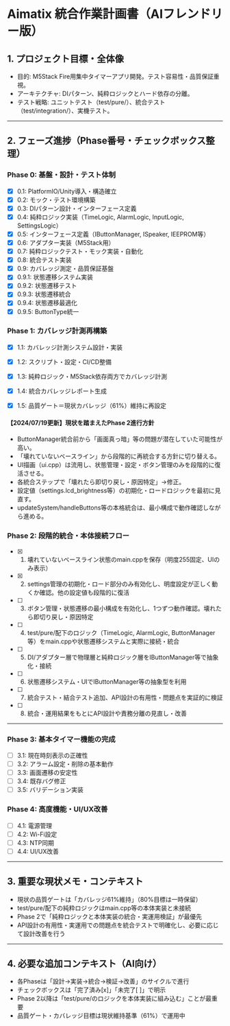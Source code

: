 # Aimatix 統合作業計画書（AIフレンドリー版）

## 1. プロジェクト目標・全体像
- 目的: M5Stack Fire用集中タイマーアプリ開発。テスト容易性・品質保証重視。
- アーキテクチャ: DIパターン、純粋ロジックとハード依存の分離。
- テスト戦略: ユニットテスト（test/pure/）、統合テスト（test/integration/）、実機テスト。

---

## 2. フェーズ進捗（Phase番号・チェックボックス整理）

### Phase 0: 基盤・設計・テスト体制
- [x] 0.1: PlatformIO/Unity導入・構造確立
- [x] 0.2: モック・テスト環境構築
- [x] 0.3: DIパターン設計・インターフェース定義
- [x] 0.4: 純粋ロジック実装（TimeLogic, AlarmLogic, InputLogic, SettingsLogic）
- [x] 0.5: インターフェース定義（IButtonManager, ISpeaker, IEEPROM等）
- [x] 0.6: アダプター実装（M5Stack用）
- [x] 0.7: 純粋ロジックテスト・モック実装・自動化
- [x] 0.8: 統合テスト実装
- [x] 0.9: カバレッジ測定・品質保証基盤
- [x] 0.9.1: 状態遷移システム実装
- [x] 0.9.2: 状態遷移テスト
- [x] 0.9.3: 状態遷移統合
- [x] 0.9.4: 状態遷移最適化
- [x] 0.9.5: ButtonType統一

### Phase 1: カバレッジ計測再構築
- [x] 1.1: カバレッジ計測システム設計・実装
- [x] 1.2: スクリプト・設定・CI/CD整備
- [x] 1.3: 純粋ロジック・M5Stack依存両方でカバレッジ計測
- [x] 1.4: 統合カバレッジレポート生成
- [x] 1.5: 品質ゲート＝現状カバレッジ（61%）維持に再設定


#### 【2024/07/19更新】現状を踏まえたPhase 2進行方針

- ButtonManager統合前から「画面真っ暗」等の問題が潜在していた可能性が高い。
- 「壊れていないベースライン」から段階的に再統合する方針に切り替える。
- UI描画（ui.cpp）は流用し、状態管理・設定・ボタン管理のみを段階的に復活させる。
- 各統合ステップで「壊れたら即切り戻し・原因特定」→修正。
- 設定値（settings.lcd_brightness等）の初期化・ロードロジックを最初に見直す。
- updateSystem/handleButtons等の本格統合は、最小構成で動作確認しながら進める。

### Phase 2: 段階的統合・本体接続フロー
- [x] 1. 壊れていないベースライン状態のmain.cppを保存（明度255固定、UIのみ表示）
- [x] 2. settings管理の初期化・ロード部分のみ有効化し、明度設定が正しく動くか確認。他の設定値も段階的に復活
- [ ] 3. ボタン管理・状態遷移の最小構成を有効化し、1つずつ動作確認。壊れたら即切り戻し・原因特定
- [ ] 4. test/pure/配下のロジック（TimeLogic, AlarmLogic, ButtonManager等）をmain.cppや状態遷移システムと実際に接続・統合
- [ ] 5. DI/アダプター層で物理層と純粋ロジック層をIButtonManager等で抽象化・接続
- [ ] 6. 状態遷移システム・UIでIButtonManager等の抽象型を利用
- [ ] 7. 統合テスト・結合テスト追加、API設計の有用性・問題点を実証的に検証
- [ ] 8. 統合・運用結果をもとにAPI設計や責務分離の見直し・改善
---

### Phase 3: 基本タイマー機能の完成
- [ ] 3.1: 現在時刻表示の正確性
- [ ] 3.2: アラーム設定・削除の基本動作
- [ ] 3.3: 画面遷移の安定性
- [ ] 3.4: 既存バグ修正
- [ ] 3.5: バリデーション実装

### Phase 4: 高度機能・UI/UX改善
- [ ] 4.1: 電源管理
- [ ] 4.2: Wi-Fi設定
- [ ] 4.3: NTP同期
- [ ] 4.4: UI/UX改善

---

## 3. 重要な現状メモ・コンテキスト

- 現状の品質ゲートは「カバレッジ61%維持」（80%目標は一時保留）
- test/pure/配下の純粋ロジックはmain.cpp等の本体実装と未接続
- Phase 2で「純粋ロジックと本体実装の統合・実運用検証」が最優先
- API設計の有用性・実運用での問題点を統合テストで明確化し、必要に応じて設計改善を行う

---

## 4. 必要な追加コンテキスト（AI向け）

- 各Phaseは「設計→実装→統合→検証→改善」のサイクルで進行
- チェックボックスは「完了済み[x]」「未完了[ ]」で明示
- Phase 2以降は「test/pure/のロジックを本体実装に組み込む」ことが最重要
- 品質ゲート・カバレッジ目標は現状維持基準（61%）で運用中